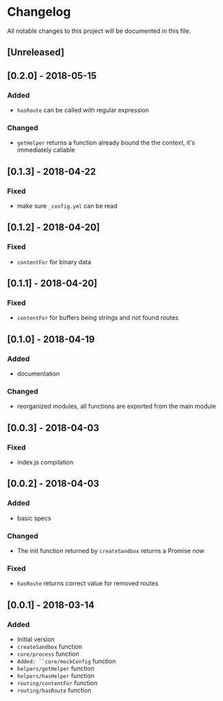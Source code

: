 # Changelog
All notable changes to this project will be documented in this file.

## [Unreleased]

## [0.2.0] - 2018-05-15
### Added
 - `hasRoute` can be called with regular expression

### Changed
 - `getHelper` returns a function already bound the the context, it's immediately callable

## [0.1.3] - 2018-04-22
### Fixed
 - make sure `_config.yml` can be read

## [0.1.2] - 2018-04-20]
### Fixed
 - `contentFor` for binary data

## [0.1.1] - 2018-04-20]
### Fixed
 - `contentFor` for buffers being strings and not found routes

## [0.1.0] - 2018-04-19
### Added
 - documentation

### Changed
 - reorganized modules, all functions are exported from the main module

## [0.0.3] - 2018-04-03
### Fixed
- index.js compilation

## [0.0.2] - 2018-04-03
### Added
- basic specs

### Changed
- The init function returned by `createSandbox` returns a Promise now

### Fixed
- `hasRoute` returns correct value for removed routes

## [0.0.1] - 2018-03-14
### Added
- Initial version
- `createSandbox` function
- `core/process` function
- `Added: ``core/mockConfig` function
- `helpers/getHelper` function
- `helpers/hasHelper` function
- `routing/contentFor` function
- `routing/hasRoute` function
